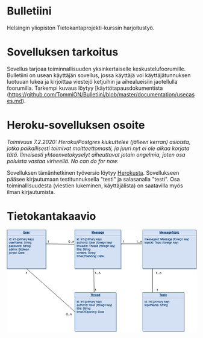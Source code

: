 # Bulletiini
Helsingin yliopiston Tietokantaprojekti-kurssin harjoitustyö.

# Sovelluksen tarkoitus

Sovellus tarjoaa toiminnallisuuden yksinkertaiselle keskustelufoorumille. Bulletiini on usean käyttäjän sovellus, jossa käyttäjä voi käyttäjätunnuksen luotuuan lukea ja kirjoittaa viestejö ketjuihin ja aihealueisiin jaotellulla foorumilla. Tarkempi kuvaus löytyy [käyttötapausdokumentista (https://github.com/TommiON/Bulletiini/blob/master/documentation/usecases.md).

# Heroku-sovelluksen osoite

_Toimivuus 7.2.2020: Heroku/Postgres kiukuttelee (jälleen kerran) asioista, jotka paikallisesti toimivat moitteettomasti, ja juuri nyt ei ole aikaa korjata tätä. Ilmeisesti yhteenvetokyselyt aiheuttavat jotain ongelmia, joten osa poluista vastaa virheellä. No can do for now._

Sovelluksen tämänhetkinen työversio löytyy [Herokusta](https://bulletiini.herokuapp.com/). Sovellukseen pääsee kirjautumaan testitunnuksella "testi" ja salasanalla "testi". Osa toiminallisuudesta (viestien lukeminen, käyttäjälista) on saatavilla myös ilman kirjautumista.

# Tietokantakaavio

![](documentation/Tietokantakaavio.png)



